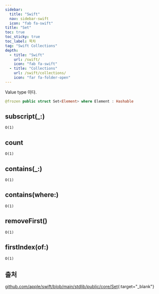 ```yaml
---
sidebar:
  title: "Swift"
  nav: sidebar-swift
  icon: "fab fa-swift"
title: "Set"
toc: true
toc_sticky: true
toc_label: 목차
tag: "Swift Collections"
depth:
  - title: "Swift"
    url: /swift/
    icon: "fab fa-swift"
  - title: "Collections"
    url: /swift/collections/
    icon: "far fa-folder-open"
---
```

Value type 이다.  
```swift
@frozen public struct Set<Element> where Element : Hashable
```

## subscript(_:)
```
O(1)
```

## count
```
O(1)
```

## contains(_:)
```
O(1)
```

## contains(where:)
```
O(1)
```

## removeFirst()
```
O(1)
```

## firstIndex(of:)
```
O(1)
```
## 출처
[<i class="fas fa-link"></i> github.com/apple/swift/blob/main/stdlib/public/core/Set](github.com/apple/swift/blob/main/stdlib/public/core/Set.swift){:target="_blank"}

